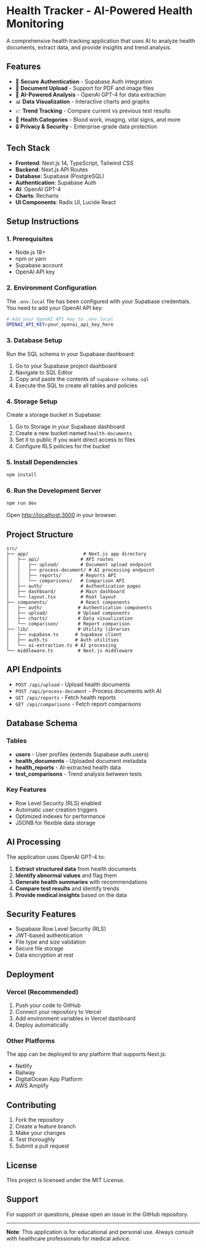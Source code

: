 # Health Tracker - AI-Powered Health Monitoring

A comprehensive health tracking application that uses AI to analyze health documents, extract data, and provide insights and trend analysis.

## Features

- 🔐 **Secure Authentication** - Supabase Auth integration
- 📄 **Document Upload** - Support for PDF and image files
- 🤖 **AI-Powered Analysis** - OpenAI GPT-4 for data extraction
- 📊 **Data Visualization** - Interactive charts and graphs
- 📈 **Trend Tracking** - Compare current vs previous test results
- 🏥 **Health Categories** - Blood work, imaging, vital signs, and more
- 🔒 **Privacy & Security** - Enterprise-grade data protection

## Tech Stack

- **Frontend**: Next.js 14, TypeScript, Tailwind CSS
- **Backend**: Next.js API Routes
- **Database**: Supabase (PostgreSQL)
- **Authentication**: Supabase Auth
- **AI**: OpenAI GPT-4
- **Charts**: Recharts
- **UI Components**: Radix UI, Lucide React

## Setup Instructions

### 1. Prerequisites

- Node.js 18+ 
- npm or yarn
- Supabase account
- OpenAI API key

### 2. Environment Configuration

The `.env.local` file has been configured with your Supabase credentials. You need to add your OpenAI API key:

```bash
# Add your OpenAI API key to .env.local
OPENAI_API_KEY=your_openai_api_key_here
```

### 3. Database Setup

Run the SQL schema in your Supabase dashboard:

1. Go to your Supabase project dashboard
2. Navigate to SQL Editor
3. Copy and paste the contents of `supabase-schema.sql`
4. Execute the SQL to create all tables and policies

### 4. Storage Setup

Create a storage bucket in Supabase:

1. Go to Storage in your Supabase dashboard
2. Create a new bucket named `health-documents`
3. Set it to public if you want direct access to files
4. Configure RLS policies for the bucket

### 5. Install Dependencies

```bash
npm install
```

### 6. Run the Development Server

```bash
npm run dev
```

Open [http://localhost:3000](http://localhost:3000) in your browser.

## Project Structure

```
src/
├── app/                    # Next.js app directory
│   ├── api/               # API routes
│   │   ├── upload/        # Document upload endpoint
│   │   ├── process-document/ # AI processing endpoint
│   │   ├── reports/       # Reports API
│   │   └── comparisons/   # Comparison API
│   ├── auth/              # Authentication pages
│   ├── dashboard/         # Main dashboard
│   └── layout.tsx         # Root layout
├── components/            # React components
│   ├── auth/             # Authentication components
│   ├── upload/           # Upload components
│   ├── charts/           # Data visualization
│   └── comparison/       # Report comparison
├── lib/                  # Utility libraries
│   ├── supabase.ts      # Supabase client
│   ├── auth.ts          # Auth utilities
│   └── ai-extraction.ts # AI processing
└── middleware.ts         # Next.js middleware
```

## API Endpoints

- `POST /api/upload` - Upload health documents
- `POST /api/process-document` - Process documents with AI
- `GET /api/reports` - Fetch health reports
- `GET /api/comparisons` - Fetch report comparisons

## Database Schema

### Tables

- **users** - User profiles (extends Supabase auth.users)
- **health_documents** - Uploaded document metadata
- **health_reports** - AI-extracted health data
- **test_comparisons** - Trend analysis between tests

### Key Features

- Row Level Security (RLS) enabled
- Automatic user creation triggers
- Optimized indexes for performance
- JSONB for flexible data storage

## AI Processing

The application uses OpenAI GPT-4 to:

1. **Extract structured data** from health documents
2. **Identify abnormal values** and flag them
3. **Generate health summaries** with recommendations
4. **Compare test results** and identify trends
5. **Provide medical insights** based on the data

## Security Features

- Supabase Row Level Security (RLS)
- JWT-based authentication
- File type and size validation
- Secure file storage
- Data encryption at rest

## Deployment

### Vercel (Recommended)

1. Push your code to GitHub
2. Connect your repository to Vercel
3. Add environment variables in Vercel dashboard
4. Deploy automatically

### Other Platforms

The app can be deployed to any platform that supports Next.js:
- Netlify
- Railway
- DigitalOcean App Platform
- AWS Amplify

## Contributing

1. Fork the repository
2. Create a feature branch
3. Make your changes
4. Test thoroughly
5. Submit a pull request

## License

This project is licensed under the MIT License.

## Support

For support or questions, please open an issue in the GitHub repository.

---

**Note**: This application is for educational and personal use. Always consult with healthcare professionals for medical advice.